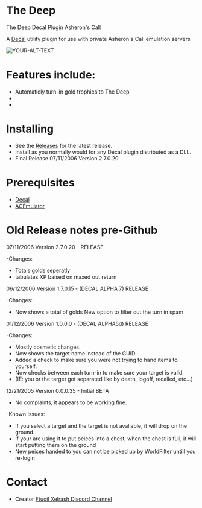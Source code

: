 # The Deep
The Deep Decal Plugin Asheron's Call


A [Decal](http://www.decaldev.com/) utility plugin for use with private Asheron's Call emulation servers



<picture>
 <source media="(prefers-color-scheme: dark)" srcset="deepplug.jpg">
 <source media="(prefers-color-scheme: light)" srcset="deepplug.jpg">
 <img alt="YOUR-ALT-TEXT" src="tipped_pack_cow.jpg">
</picture>


# Features include:

* Automaticly turn-in gold trophies to The Deep
* 
* 



# Installing

* See the [Releases](https://github.com/FtuoilXelrash/The-Deep/releases/tag/v2.7.0.20) for the latest release. 
* Install as you normally would for any Decal plugin distributed as a DLL.
* Final Release 07/11/2006 Version 2.7.0.20



# Prerequisites
* [Decal](http://www.decaldev.com/) 
* [ACEmulator](http://emulator.ac/)



# Old Release notes pre-Github

07/11/2006 Version 2.7.0.20 - RELEASE

-Changes:
* Totals golds seperatly
* tabulates XP baised on maxed out return


06/12/2006 Version 1.7.0.15 - (DECAL ALPHA 7) RELEASE

-Changes:
* Now shows a total of golds New option to filter out the turn in spam



01/12/2006 Version 1.0.0.0 - (DECAL ALPHA5d) RELEASE

-Changes:

* Mostly cosmetic changes.
* Now shows the target name instead of the GUID.
* Added a check to make sure you were not trying to hand items to yourself.
* Now checks between each turn-in to make sure your target is valid
* (IE: you or the target got separated like by death, logoff, recalled, etc...)

12/21/2005 Version 0.0.0.35 - Initial BETA

* No complaints, it appears to be working fine.


-Known Issues:
* If you select a target and the target is not avaliable, it will drop on the ground.
* If your are using it to put peices into a chest, when the chest is full, it will start putting them on the ground
* New peices handed to you can not be picked up by WorldFilter untill you re-login






# Contact
- Creator
[Ftuoil Xelrash Discord Channel](https://discord.gg/G8mfZH2TMp)
